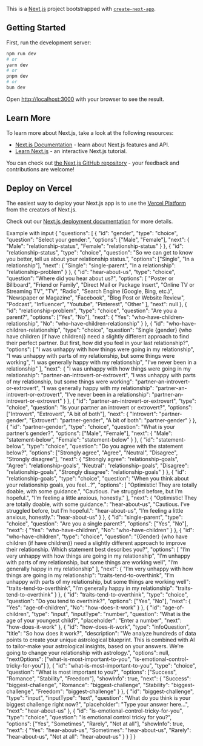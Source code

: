 This is a [Next.js](https://nextjs.org) project bootstrapped with [`create-next-app`](https://nextjs.org/docs/app/api-reference/cli/create-next-app).

## Getting Started

First, run the development server:

```bash
npm run dev
# or
yarn dev
# or
pnpm dev
# or
bun dev
```

Open [http://localhost:3000](http://localhost:3000) with your browser to see the result.

## Learn More

To learn more about Next.js, take a look at the following resources:

- [Next.js Documentation](https://nextjs.org/docs) - learn about Next.js features and API.
- [Learn Next.js](https://nextjs.org/learn) - an interactive Next.js tutorial.

You can check out [the Next.js GitHub repository](https://github.com/vercel/next.js) - your feedback and contributions are welcome!

## Deploy on Vercel

The easiest way to deploy your Next.js app is to use the [Vercel Platform](https://vercel.com/new?utm_medium=default-template&filter=next.js&utm_source=create-next-app&utm_campaign=create-next-app-readme) from the creators of Next.js.

Check out our [Next.js deployment documentation](https://nextjs.org/docs/app/building-your-application/deploying) for more details.


Example with input {
  "questions": [
    {
      "id": "gender",
      "type": "choice",
      "question": "Select your gender:",
      "options": ["Male", "Female"],
      "next": {
        "Male": "relationship-status",
        "Female": "relationship-status"
      }
    },
    {
      "id": "relationship-status",
      "type": "choice",
      "question": "So we can get to know you better, tell us about your relationship status.",
      "options": ["Single", "In a relationship"],
      "next": {
        "Single": "single-parent",
        "In a relationship": "relationship-problem"
      }
    },
    {
      "id": "hear-about-us",
      "type": "choice",
      "question": "Where did you hear about us?",
      "options": [
        "Poster or Billboard",
        "Friend or Family",
        "Direct Mail or Package Insert",
        "Online TV or Streaming TV",
        "TV",
        "Radio",
        "Search Engine (Google, Bing, etc.)",
        "Newspaper or Magazine",
        "Facebook",
        "Blog Post or Website Review",
        "Podcast",
        "Influencer",
        "Youtube",
        "Pinterest",
        "Other"
      ],
      "next": null
    },
    {
      "id": "relationship-problem",
      "type": "choice",
      "question": "Are you a parent?",
      "options": ["Yes", "No"],
      "next": {
        "Yes": "who-have-children-relationship",
        "No": "who-have-children-relationship"
      }
    },
    {
      "id": "who-have-children-relationship",
      "type": "choice",
      "question": "Single {gender} {who have children (if have children)} need a slightly different approach to find their perfect partner. But first, how did you feel in your last relationship?",
      "options": [
        "I was unhappy with how things were going in my relationship",
        "I was unhappy with parts of my relationship, but some things were working",
        "I was generally happy with my relationship",
        "I’ve never been in a relationship"
      ],
      "next": {
        "I was unhappy with how things were going in my relationship": "partner-an-introvert-or-extrovert",
        "I was unhappy with parts of my relationship, but some things were working": "partner-an-introvert-or-extrovert",
        "I was generally happy with my relationship": "partner-an-introvert-or-extrovert",
        "I’ve never been in a relationship": "partner-an-introvert-or-extrovert"
      }
    },
    {
      "id": "partner-an-introvert-or-extrovert",
      "type": "choice",
      "question": "Is your partner an introvert or extrovert?",
      "options": ["Introvert", "Extrovert", "A bit of both"],
      "next": {
        "Introvert": "partner-gender",
        "Extrovert": "partner-gender",
        "A bit of both": "partner-gender"
      }
    },
    {
      "id": "partner-gender",
      "type": "choice",
      "question": "What is your partner’s gender?",
      "options": ["Male", "Female"],
      "next": {
        "Male": "statement-below",
        "Female": "statement-below"
      }
    },
    {
      "id": "statement-below",
      "type": "choice",
      "question": "Do you agree with the statement below?",
      "options": ["Strongly agree", "Agree", "Neutral", "Disagree", "Strongly disagree"],
      "next": {
        "Strongly agree": "relationship-goals",
        "Agree": "relationship-goals",
        "Neutral": "relationship-goals",
        "Disagree": "relationship-goals",
        "Strongly disagree": "relationship-goals"
      }
    },
    {
      "id": "relationship-goals",
      "type": "choice",
      "question": "When you think about your relationship goals, you feel...?",
      "options": [
        "Optimistic! They are totally doable, with some guidance.",
        "Cautious. I’ve struggled before, but I’m hopeful.",
        "I’m feeling a little anxious, honestly."
      ],
      "next": {
        "Optimistic! They are totally doable, with some guidance.": "hear-about-us",
        "Cautious. I’ve struggled before, but I’m hopeful.": "hear-about-us",
        "I’m feeling a little anxious, honestly.": "hear-about-us"
      }
    },
    {
      "id": "single-parent",
      "type": "choice",
      "question": "Are you a single parent?",
      "options": ["Yes", "No"],
      "next": {
        "Yes": "who-have-children",
        "No": "who-have-children"
      }
    },
    {
      "id": "who-have-children",
      "type": "choice",
      "question": "{Gender} {who have children (if have children)} need a slightly different approach to improve their relationship. Which statement best describes you?",
      "options": [
        "I’m very unhappy with how things are going in my relationship",
        "I’m unhappy with parts of my relationship, but some things are working well",
        "I’m generally happy in my relationship"
      ],
      "next": {
        "I’m very unhappy with how things are going in my relationship": "traits-tend-to-overthink",
        "I’m unhappy with parts of my relationship, but some things are working well": "traits-tend-to-overthink",
        "I’m generally happy in my relationship": "traits-tend-to-overthink"
      }
    },
    {
      "id": "traits-tend-to-overthink",
      "type": "choice",
      "question": "Do you tend to overthink?",
      "options": ["Yes", "No"],
      "next": {
        "Yes": "age-of-children",
        "No": "how-does-it-work"
      }
    },
    {
      "id": "age-of-children",
      "type": "input",
      "inputType": "number",
      "question": "What is the age of your youngest child?",
      "placeholder": "Enter a number",
      "next": "how-does-it-work"
    },
    {
      "id": "how-does-it-work",
      "type": "infoQuestion",
      "title": "So how does it work?",
      "description": "We analyze hundreds of data points to create your unique astrological blueprint. This is combined with AI to tailor-make your astrological insights, based on your answers. We’re going to change your relationship with astrology.",
      "options": null,
      "nextOptions": ["what-is-most-important-to-you", "is-emotional-control-tricky-for-you"]
    },
    {
      "id": "what-is-most-important-to-you",
      "type": "choice",
      "question": "What is most important to you?",
      "options": ["Success", "Romance", "Stability", "Freedom"],
      "showInfo": true,
      "next": {
        "Success": "biggest-challenge",
        "Romance": "biggest-challenge",
        "Stability": "biggest-challenge",
        "Freedom": "biggest-challenge"
      }
    },
    {
      "id": "biggest-challenge",
      "type": "input",
      "inputType": "text",
      "question": "What do you think is your biggest challenge right now?",
      "placeholder": "Type your answer here...",
      "next": "hear-about-us"
    },
    {
      "id": "is-emotional-control-tricky-for-you",
      "type": "choice",
      "question": "Is emotional control tricky for you?",
      "options": ["Yes", "Sometimes", "Rarely", "Not at all"],
      "showInfo": true,
      "next": {
        "Yes": "hear-about-us",
        "Sometimes": "hear-about-us",
        "Rarely": "hear-about-us",
        "Not at all": "hear-about-us"
      }
    }
  ]
}

